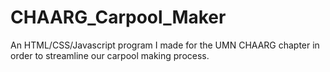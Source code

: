 # CHAARG_Carpool_Maker
An HTML/CSS/Javascript program I made for the UMN CHAARG chapter in order to streamline our carpool making process.
